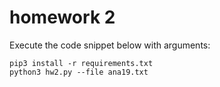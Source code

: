 # homework 2

Execute the code snippet below with arguments:
```
pip3 install -r requirements.txt
python3 hw2.py --file ana19.txt
```
